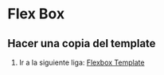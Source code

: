 # Flex Box

## Hacer una copia del template

1. Ir a la siguiente liga: [Flexbox Template](https://www.figma.com/file/0HB0j0JXV4ATohaYL8LP0R/Untitled?type=design&node-id=0%3A1&mode=design&t=HLZRKPF9DtDz2EHv-1)
